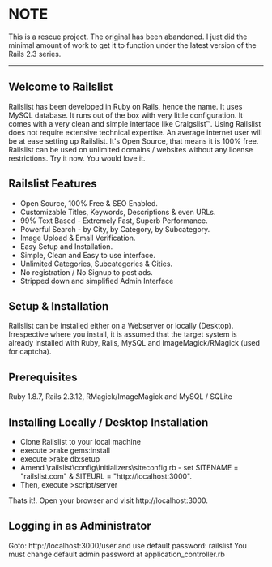 # NOTE

This is a rescue project.  The original has been abandoned.  I just did the minimal amount of work to get it to function under the latest version of the Rails 2.3 series.  

----

## Welcome to Railslist

Railslist has been developed in Ruby on Rails, hence the name. It uses MySQL database. It runs out of the box with very little configuration. It comes with a very clean and simple interface like Craigslist™. Using Railslist does not require extensive technical expertise. An average internet user will be at ease setting up Railslist. It's Open Source, that means it is 100% free. Railslist can be used on unlimited domains / websites without any license restrictions. Try it now. You would love it.

## Railslist Features

* Open Source, 100% Free & SEO Enabled.
* Customizable Titles, Keywords, Descriptions & even URLs.
* 99% Text Based - Extremely Fast, Superb Performance.
* Powerful Search - by City, by Category, by Subcategory.
* Image Upload & Email Verification.
* Easy Setup and Installation.
* Simple, Clean and Easy to use interface.
* Unlimited Categories, Subcategories & Cities.
* No registration / No Signup to post ads.
* Stripped down and simplified Admin Interface


## Setup & Installation

Railslist can be installed either on a Webserver or locally (Desktop). Irrespective where you install, it is assumed that the target system is already installed with Ruby, Rails, MySQL and ImageMagick/RMagick (used for captcha). 

## Prerequisites
Ruby 1.8.7, Rails 2.3.12, RMagick/ImageMagick and MySQL / SQLite

## Installing Locally / Desktop Installation

* Clone Railslist to your local machine
* execute >rake gems:install
* execute >rake db:setup
* Amend \railslist\config\initializers\siteconfig.rb - set SITENAME = "railslist.com" & SITEURL = "http://localhost:3000".
* Then, execute >script/server 

Thats it!.
Open your browser and visit http://localhost:3000.

## Logging in as Administrator
Goto: http://localhost:3000/user and use default password: railslist
You must change default admin password at application_controller.rb